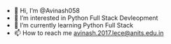 - 👋 Hi, I’m @Avinash058
- 👀 I’m interested in Python Full Stack Devleopment
- 🌱 I’m currently learning Python Full Stack
- 📫 How to reach me avinash.2017.lece@anits.edu.in

<!---
Avinash058/Avinash058 is a ✨ special ✨ repository because its `README.md` (this file) appears on your GitHub profile.
You can click the Preview link to take a look at your changes.
--->
